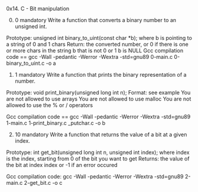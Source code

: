 0x14. C - Bit manipulation

0. 0
mandatory
Write a function that converts a binary number to an unsigned int.

Prototype: unsigned int binary_to_uint(const char *b);
where b is pointing to a string of 0 and 1 chars
Return: the converted number, or 0 if
there is one or more chars in the string b that is not 0 or 1
b is NULL
Gcc compilation code == gcc -Wall -pedantic -Werror -Wextra -std=gnu89 0-main.c 0-binary_to_uint.c -o a


1. 1
mandatory
Write a function that prints the binary representation of a number.

Prototype: void print_binary(unsigned long int n);
Format: see example
You are not allowed to use arrays
You are not allowed to use malloc
You are not allowed to use the % or / operators

Gcc compilation code == gcc -Wall -pedantic -Werror -Wextra -std=gnu89 1-main.c 1-print_binary.c _putchar.c -o b


2. 10
mandatory
Write a function that returns the value of a bit at a given index.

Prototype: int get_bit(unsigned long int n, unsigned int index);
where index is the index, starting from 0 of the bit you want to get
Returns: the value of the bit at index index or -1 if an error occured

Gcc compilation code: gcc -Wall -pedantic -Werror -Wextra -std=gnu89 2-main.c 2-get_bit.c -o c  
